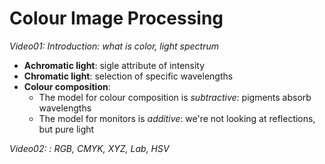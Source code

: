 # Colour Image Processing

_Video01: Introduction: what is color, light spectrum_

* **Achromatic light**: sigle attribute of intensity
* **Chromatic light**: selection of specific wavelengths
* **Colour composition**:
    * The model for colour composition is _subtractive_: pigments absorb wavelengths
    * The model for monitors is _additive_: we're not looking at reflections, but pure light
    
_Video02: : RGB, CMYK, XYZ, Lab, HSV_



